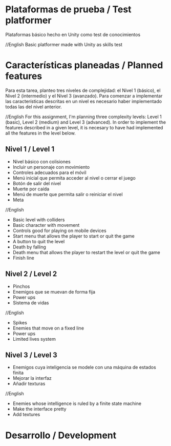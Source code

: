 # Plataformas de prueba / Test platformer
Plataformas básico hecho en Unity como test de conocimientos

//English
Basic platformer made with Unity as skills test

# Características planeadas / Planned features
Para esta tarea, planteo tres niveles de complejidad: el Nivel 1 (básico), el Nivel 2 (intermedio) y el Nivel 3 (avanzado). Para comenzar a implementar las características descritas en un nivel es necesario haber implementado todas las del nivel anterior. 

//English
For this assignment, I'm planning three complexity levels: Level 1 (basic), Level 2 (medium) and Level 3 (advanced). In order to implement the features described in a given level, it is necesary to have had implemented all the features in the level below.

## Nivel 1 / Level 1
- Nivel básico con colisiones
- Incluir un personaje con movimiento
- Controles adecuados para el móvil
- Menú inicial que permita acceder al nivel o cerrar el juego
- Botón de salir del nivel
- Muerte por caída
- Menú de muerte que permita salir o reiniciar el nivel
- Meta 

//English
- Basic level with colliders
- Basic character with movement
- Controls good for playing on mobile devices
- Start menu that allows the player to start or quit the game
- A button to quit the level
- Death by falling
- Death menu that allows the player to restart the level or quit the game
- Finish line

## Nivel 2 / Level 2
- Pinchos
- Enemigos que se muevan de forma fija
- Power ups
- Sistema de vidas

//English
- Spikes
- Enemies that move on a fixed line
- Power ups
- Limited lives system

## Nivel 3 / Level 3
- Enemigos cuya inteligencia se modele con una máquina de estados finita
- Mejorar la interfaz
- Añadir texturas

//English
- Enemies whose intelligence is ruled by a finite state machine
- Make the interface pretty
- Add textures

# Desarrollo / Development


